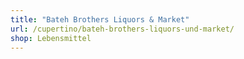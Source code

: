 ```yaml
---
title: "Bateh Brothers Liquors & Market"
url: /cupertino/bateh-brothers-liquors-und-market/
shop: Lebensmittel
---
```

